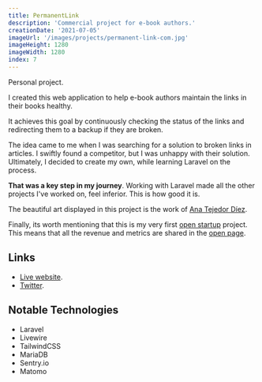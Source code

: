 ```yaml
---
title: PermanentLink
description: 'Commercial project for e-book authors.'
creationDate: '2021-07-05'
imageUrl: '/images/projects/permanent-link-com.jpg'
imageHeight: 1280
imageWidth: 1280
index: 7
---
```


Personal project.

I created this web application to help e-book authors maintain the links in their books healthy.

It achieves this goal by continuously checking the status of the links and redirecting them to a backup if they are broken.

The idea came to me when I was searching for a solution to broken links in articles.
I swiftly found a competitor, but I was unhappy with their solution.
Ultimately, I decided to create my own, while learning Laravel on the process.

**That was a key step in my journey**. Working with Laravel made all the other projects I've worked on, feel inferior. This is how good it is.

The beautiful art displayed in this project is the work of [Ana Tejedor Díez](https://web.archive.org/web/20220109162253/https://anatejedordiez.com/).

Finally, its worth mentioning that this is my very first [open startup](https://openstartup.tm/) project.
This means that all the revenue and metrics are shared in the [open page](https://permanent-link.com/open).

## Links

- [Live website](https://permanent-link.com).
- [Twitter](https://twitter.com/Constant_Link).

## Notable Technologies

- Laravel
- Livewire
- TailwindCSS
- MariaDB
- Sentry.io
- Matomo
